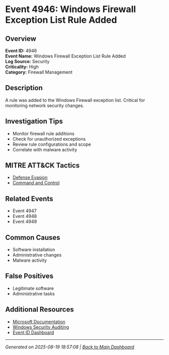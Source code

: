 # Event 4946: Windows Firewall Exception List Rule Added

## Overview
**Event ID:** 4946  
**Event Name:** Windows Firewall Exception List Rule Added  
**Log Source:** Security  
**Criticality:** High  
**Category:** Firewall Management  

## Description
A rule was added to the Windows Firewall exception list. Critical for monitoring network security changes.

## Investigation Tips
- Monitor firewall rule additions
- Check for unauthorized exceptions
- Review rule configurations and scope
- Correlate with malware activity

## MITRE ATT&CK Tactics
- [Defense Evasion](https://attack.mitre.org/tactics/TA0005/)
- [Command and Control](https://attack.mitre.org/tactics/TA0011/)

## Related Events
- Event 4947
- Event 4948
- Event 4949

## Common Causes
- Software installation
- Administrative changes
- Malware activity

## False Positives
- Legitimate software
- Administrative tasks

## Additional Resources
- [Microsoft Documentation](https://learn.microsoft.com/en-us/previous-versions/windows/it-pro/windows-10/security/threat-protection/auditing/event-4946)
- [Windows Security Auditing](https://learn.microsoft.com/en-us/windows/security/threat-protection/auditing/audit-events)
- [Event ID Dashboard](../index.html)

---
*Generated on 2025-08-19 18:57:08 | [Back to Main Dashboard](../index.html)*
